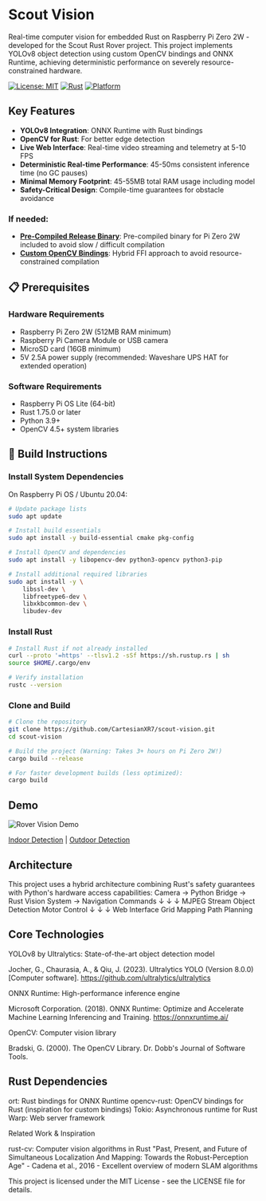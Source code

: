 # Scout Vision

Real-time computer vision for embedded Rust on Raspberry Pi Zero 2W - developed for the Scout Rust Rover project. This project implements YOLOv8 object detection using custom OpenCV bindings and ONNX Runtime, achieving deterministic performance on severely resource-constrained hardware.

[![License: MIT](https://img.shields.io/badge/License-MIT-yellow.svg)](https://opensource.org/licenses/MIT)
[![Rust](https://img.shields.io/badge/rust-%23000000.svg?style=for-the-badge&logo=rust&logoColor=white)](https://www.rust-lang.org/)
[![Platform](https://img.shields.io/badge/platform-Raspberry%20Pi%20Zero%202W-red)](https://www.raspberrypi.com/products/raspberry-pi-zero-2-w/)

## Key Features

- **YOLOv8 Integration**: ONNX Runtime with Rust bindings
- **OpenCV for Rust**: For better edge detection
- **Live Web Interface**: Real-time video streaming and telemetry at 5-10 FPS
- **Deterministic Real-time Performance**: 45-50ms consistent inference time (no GC pauses)
- **Minimal Memory Footprint**: 45-55MB total RAM usage including model
- **Safety-Critical Design**: Compile-time guarantees for obstacle avoidance

### If needed: 
- **[Pre-Compiled Release Binary](https://github.com/CartesianXR7/scout-vision/blob/master/target/release/rover)**: Pre-compiled binary for Pi Zero 2W included to avoid slow / difficult compilation
- **[Custom OpenCV Bindings](https://github.com/CartesianXR7/scout-vision/tree/master/opencv-embedded)**: Hybrid FFI approach to avoid resource-constrained compilation

## 📋 Prerequisites

### Hardware Requirements
- Raspberry Pi Zero 2W (512MB RAM minimum)
- Raspberry Pi Camera Module or USB camera
- MicroSD card (16GB minimum)
- 5V 2.5A power supply (recommended: Waveshare UPS HAT for extended operation)

### Software Requirements
- Raspberry Pi OS Lite (64-bit)
- Rust 1.75.0 or later
- Python 3.9+
- OpenCV 4.5+ system libraries

## 🔧 Build Instructions

### Install System Dependencies

On Raspberry Pi OS / Ubuntu 20.04:

```bash
# Update package lists
sudo apt update

# Install build essentials
sudo apt install -y build-essential cmake pkg-config

# Install OpenCV and dependencies
sudo apt install -y libopencv-dev python3-opencv python3-pip

# Install additional required libraries
sudo apt install -y \
    libssl-dev \
    libfreetype6-dev \
    libxkbcommon-dev \
    libudev-dev
```
### Install Rust

```bash
# Install Rust if not already installed
curl --proto '=https' --tlsv1.2 -sSf https://sh.rustup.rs | sh
source $HOME/.cargo/env

# Verify installation
rustc --version
```
### Clone and Build

```bash
# Clone the repository
git clone https://github.com/CartesianXR7/scout-vision.git
cd scout-vision

# Build the project (Warning: Takes 3+ hours on Pi Zero 2W!)
cargo build --release

# For faster development builds (less optimized):
cargo build
```

## Demo

![Rover Vision Demo](docs/images/demo.gif)

[Indoor Detection](docs/images/indoor-detection.png) | [Outdoor Detection](docs/images/outdoor-detection.png)

## Architecture

This project uses a hybrid architecture combining Rust's safety guarantees with Python's hardware access capabilities:
Camera → Python Bridge → Rust Vision System → Navigation Commands
            ↓                  ↓                      ↓
       MJPEG Stream     Object Detection       Motor Control
            ↓                  ↓                      ↓
       Web Interface     Grid Mapping          Path Planning

## Core Technologies

YOLOv8 by Ultralytics: State-of-the-art object detection model

Jocher, G., Chaurasia, A., & Qiu, J. (2023). Ultralytics YOLO (Version 8.0.0) [Computer software]. https://github.com/ultralytics/ultralytics


ONNX Runtime: High-performance inference engine

Microsoft Corporation. (2018). ONNX Runtime: Optimize and Accelerate Machine Learning Inferencing and Training. https://onnxruntime.ai/


OpenCV: Computer vision library

Bradski, G. (2000). The OpenCV Library. Dr. Dobb's Journal of Software Tools.



## Rust Dependencies

ort: Rust bindings for ONNX Runtime
opencv-rust: OpenCV bindings for Rust (inspiration for custom bindings)
Tokio: Asynchronous runtime for Rust
Warp: Web server framework

Related Work & Inspiration

rust-cv: Computer vision algorithms in Rust
"Past, Present, and Future of Simultaneous Localization And Mapping: Towards the Robust-Perception Age" - Cadena et al., 2016 - Excellent overview of modern SLAM algorithms

This project is licensed under the MIT License - see the LICENSE file for details.
